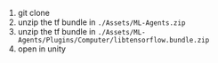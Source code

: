 1. git clone
2. unzip the tf bundle in `./Assets/ML-Agents.zip`
3. unzip the tf bundle in `./Assets/ML-Agents/Plugins/Computer/libtensorflow.bundle.zip`
4. open in unity
